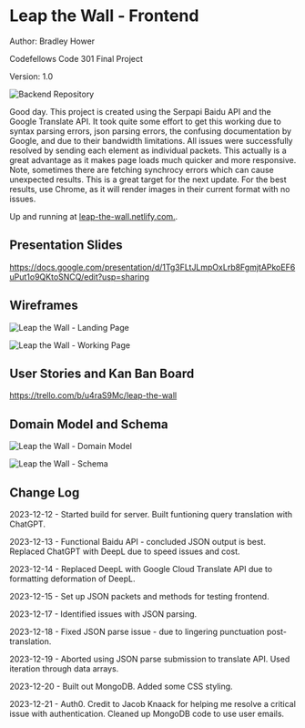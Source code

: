 # Leap the Wall - Frontend

Author: Bradley Hower

Codefellows Code 301 Final Project

Version: 1.0

![Backend Repository](https://github.com/Bradley-Hower/leap-the-wall-frontend)

Good day. This project is created using the Serpapi Baidu API and the Google Translate API. It took quite some effort to get this working due to syntax parsing errors, json parsing errors, the confusing documentation by Google, and due to their bandwidth limitations. All issues were successfully resolved by sending each element as individual packets. This actually is a great advantage as it makes page loads much quicker and more responsive. Note, sometimes there are fetching synchrocy errors which can cause unexpected results. This is a great target for the next update. For the best results, use Chrome, as it will render images in their current format with no issues. 

Up and running at [leap-the-wall.netlify.com.](https://leap-the-wall.netlify.app/).

## Presentation Slides

https://docs.google.com/presentation/d/1Tg3FLtJLmpOxLrb8FgmjtAPkoEF6uPut1o9QKtoSNCQ/edit?usp=sharing

## Wireframes

![Leap the Wall - Landing Page](https://github.com/Bradley-Hower/leap-the-wall-frontend/assets/139923955/003b9638-88d1-4e40-8b9a-5df40906dab6)

![Leap the Wall - Working Page](https://github.com/Bradley-Hower/leap-the-wall-frontend/assets/139923955/323e6017-7193-4ddc-99fb-cbca5155e1a6)

## User Stories and Kan Ban Board

https://trello.com/b/u4raS9Mc/leap-the-wall

## Domain Model and Schema

![Leap the Wall - Domain Model](https://github.com/Bradley-Hower/leap-the-wall-frontend/assets/139923955/ece427f7-0624-42f8-a3c4-0b59cfd6ccfc)

![Leap the Wall - Schema](https://github.com/Bradley-Hower/leap-the-wall-frontend/assets/139923955/a3a01ad9-469f-41bd-94cc-d47b81f55b11)

## Change Log

2023-12-12 - Started build for server. Built funtioning query translation with ChatGPT.

2023-12-13 - Functional Baidu API - concluded JSON output is best. Replaced ChatGPT with DeepL due to speed issues and cost.

2023-12-14 - Replaced DeepL with Google Cloud Translate API due to formatting deformation of DeepL.

2023-12-15 - Set up JSON packets and methods for testing frontend.

2023-12-17 - Identified issues with JSON parsing.

2023-12-18 - Fixed JSON parse issue - due to lingering punctuation post-translation.

2023-12-19 - Aborted using JSON parse submission to translate API. Used iteration through data arrays.

2023-12-20 - Built out MongoDB. Added some CSS styling. 

2023-12-21 - Auth0. Credit to Jacob Knaack for helping me resolve a critical issue with authentication. Cleaned up MongoDB code to use user emails.
